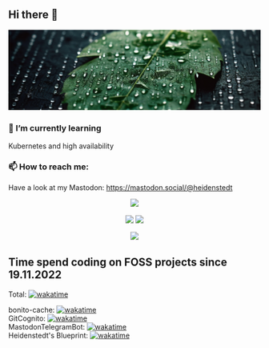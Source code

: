 ## Hi there 👋
<p align="center">
  <img src="miau_photo_of_an_rain_dropplet_out_of_matrix_code_falling_on_a__62f1893d-7ad4-471f-9d65-4f03a55c9dd1-1.png">
</p>

### 🌱 I’m currently learning
Kubernetes and high availability

### 📫 How to reach me:
Have a look at my Mastodon: https://mastodon.social/@heidenstedt

<!--
- 🔭 I’m currently working on ...
 ...
- 👯 I’m looking to collaborate on ...
- 🤔 I’m looking for help with ...
- 💬 Ask me about ...
- 📫 How to reach me: ...
- 😄 Pronouns: ...
- ⚡ Fun fact: ...
-->

<p align="center">
  <img src="http://github-profile-summary-cards.vercel.app/api/cards/profile-details?username=i5heu&theme=github_dark">
</p>
<p align="center">
  <img src="http://github-profile-summary-cards.vercel.app/api/cards/most-commit-language?username=i5heu&theme=github_dark">
  <img src="http://github-profile-summary-cards.vercel.app/api/cards/stats?username=i5heu&theme=github_dark">
</p>

<p align="center">
  <img src="https://commit-streak.heidenstedt.org/generate?githubUser=i5heu&mode=dark&bonusDayEvery=3">
</p>

## Time spend coding on FOSS projects since 19.11.2022
Total: [![wakatime](https://wakatime.com/badge/user/5c9e80ad-4978-4730-9587-c758525cbd4e.svg)](https://wakatime.com/@5c9e80ad-4978-4730-9587-c758525cbd4e)

bonito-cache: [![wakatime](https://wakatime.com/badge/github/i5heu/bonito-cache.svg)](https://wakatime.com/badge/github/i5heu/bonito-cache)  
GitCognito: [![wakatime](https://wakatime.com/badge/github/i5heu/GitCognitio.svg)](https://wakatime.com/badge/github/i5heu/GitCognitio)  
MastodonTelegramBot: [![wakatime](https://wakatime.com/badge/user/5c9e80ad-4978-4730-9587-c758525cbd4e/project/018cc5a2-a66b-4401-a66e-55426823f8ed.svg)](https://wakatime.com/projects/MastodonTelegramBot)  
Heidenstedt's Blueprint: [![wakatime](https://wakatime.com/badge/user/5c9e80ad-4978-4730-9587-c758525cbd4e/project/018ceda5-a6b0-49f4-b765-3316cb60d6c9.svg)](https://wakatime.com/projects/Heidenstedt-Blueprint)
